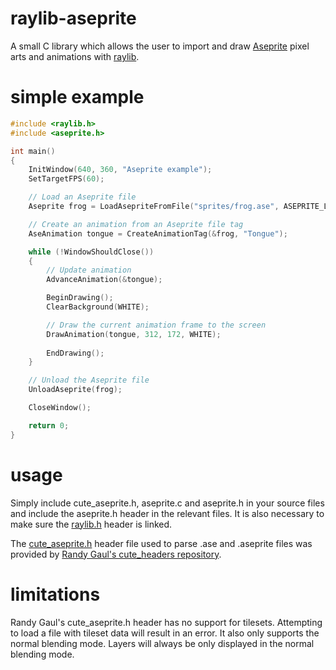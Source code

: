 # raylib-aseprite
A small C library which allows the user to import and draw [Aseprite](https://www.aseprite.org) pixel arts and animations with [raylib](https://www.raylib.com/).

# simple example
``` c
#include <raylib.h>
#include <aseprite.h>

int main()
{
	InitWindow(640, 360, "Aseprite example");
	SetTargetFPS(60);

	// Load an Aseprite file
	Aseprite frog = LoadAsepriteFromFile("sprites/frog.ase", ASEPRITE_LOAD_ALL);

	// Create an animation from an Aseprite file tag
	AseAnimation tongue = CreateAnimationTag(&frog, "Tongue");

	while (!WindowShouldClose())
	{
		// Update animation
		AdvanceAnimation(&tongue);

		BeginDrawing();
		ClearBackground(WHITE);

		// Draw the current animation frame to the screen
		DrawAnimation(tongue, 312, 172, WHITE);
    
		EndDrawing();
	}

	// Unload the Aseprite file
	UnloadAseprite(frog);

	CloseWindow();

	return 0;
}
```

# usage
Simply include cute_aseprite.h, aseprite.c and aseprite.h in your source files and include the aseprite.h header in the relevant files. It is also necessary to make sure the [raylib.h](https://github.com/raysan5/raylib) header is linked.

The [cute_aseprite.h](https://github.com/RandyGaul/cute_headers/blob/master/cute_aseprite.h) header file used to parse .ase and .aseprite files was provided by [Randy Gaul's cute_headers repository](https://github.com/RandyGaul/cute_headers/tree/master).

# limitations
Randy Gaul's cute_aseprite.h header has no support for tilesets. Attempting to load a file with tileset data will result in an error. 
It also only supports the normal blending mode. Layers will always be only displayed in the normal blending mode.

